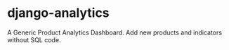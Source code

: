 django-analytics
================

A Generic Product Analytics Dashboard. Add new products and indicators without SQL code.
